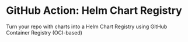# GitHub Action: Helm Chart Registry
Turn your repo with charts into a Helm Chart Registry using GitHub Container Registry (OCI-based)
